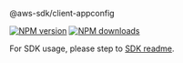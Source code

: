@aws-sdk/client-appconfig

[![NPM version](https://img.shields.io/npm/v/@aws-sdk/client-appconfig/beta.svg)](https://www.npmjs.com/package/@aws-sdk/client-appconfig)
[![NPM downloads](https://img.shields.io/npm/dm/@aws-sdk/client-appconfig.svg)](https://www.npmjs.com/package/@aws-sdk/client-appconfig)

For SDK usage, please step to [SDK readme](https://github.com/aws/aws-sdk-js-v3).
